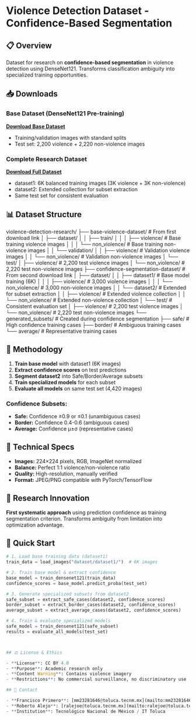 # Violence Detection Dataset - Confidence-Based Segmentation

## 📋 Overview

Dataset for research on **confidence-based segmentation** in violence detection using DenseNet121. Transforms classification ambiguity into specialized training opportunities.

## 📥 Downloads

### Base Dataset (DenseNet121 Pre-training)
**[Download Base Dataset](https://drive.google.com/file/d/1Mvbi5xPrcvEexSQqAgZK3vrx9ugxsJHk/view?usp=drive_link)**
- Training/validation images with standard splits
- Test set: 2,200 violence + 2,220 non-violence images

### Complete Research Dataset  
**[Download Full Dataset](https://drive.google.com/file/d/1_DBKm9edOJLhIKFH2GWW_6hOGh5mBSdP/view?usp=drive_link)**
- dataset1: 6K balanced training images (3K violence + 3K non-violence)
- dataset2: Extended collection for subset extraction
- Same test set for consistent evaluation

## 📊 Dataset Structure
violence-detection-research/
├── base-violence-dataset/           # From first download link
│   ├── dataset/
│   │   ├── train/
│   │   │   ├── violence/           # Base training violence images
│   │   │   └── non_violence/       # Base training non-violence images
│   │   └── validation/
│   │       ├── violence/           # Validation violence images
│   │       └── non_violence/       # Validation non-violence images
│   └── test/
│       ├── violence/               # 2,200 test violence images
│       └── non_violence/           # 2,220 test non-violence images
├── confidence-segmentation-dataset/ # From second download link
│   ├── dataset/
│   │   ├── dataset1/               # Base model training (6K)
│   │   │   ├── violence/           # 3,000 violence images
│   │   │   └── non_violence/       # 3,000 non-violence images
│   │   └── dataset2/               # Extended for subset extraction
│   │       ├── violence/           # Extended violence collection
│   │       └── non_violence/       # Extended non-violence collection
│   └── test/                       # Consistent evaluation set
│       ├── violence/               # 2,200 test violence images
│       └── non_violence/           # 2,220 test non-violence images
└── generated_subsets/              # Created during confidence segmentation
    ├── safe/                       # High confidence training cases
    ├── border/                     # Ambiguous training cases
    └── average/                    # Representative training cases

## 🧠 Methodology

1. **Train base model** with dataset1 (6K images)
2. **Extract confidence scores** on test predictions  
3. **Segment dataset2** into Safe/Border/Average subsets
4. **Train specialized models** for each subset
5. **Evaluate all models** on same test set (4,420 images)

### Confidence Subsets:
- **Safe:** Confidence ≥0.9 or ≤0.1 (unambiguous cases)
- **Border:** Confidence 0.4-0.6 (ambiguous cases)  
- **Average:** Confidence μ±σ (representative cases)

## 🎯 Technical Specs

- **Images:** 224×224 pixels, RGB, ImageNet normalized
- **Balance:** Perfect 1:1 violence/non-violence ratio
- **Quality:** High-resolution, manually verified
- **Format:** JPEG/PNG compatible with PyTorch/TensorFlow

## 🔬 Research Innovation

**First systematic approach** using prediction confidence as training segmentation criterion. Transforms ambiguity from limitation into optimization advantage.

## 📝 Quick Start

```python
# 1. Load base training data (dataset1)
train_data = load_images("dataset/dataset1/")  # 6K images

# 2. Train base model & extract confidence
base_model = train_densenet121(train_data)
confidence_scores = base_model.predict_proba(test_set)

# 3. Generate specialized subsets from dataset2
safe_subset = extract_safe_cases(dataset2, confidence_scores)
border_subset = extract_border_cases(dataset2, confidence_scores)
average_subset = extract_average_cases(dataset2, confidence_scores)

# 4. Train & evaluate specialized models
safe_model = train_densenet121(safe_subset)
results = evaluate_all_models(test_set)



## ⚖️ License & Ethics

- **License**: CC BY 4.0  
- **Purpose**: Academic research only  
- **Content Warning**: Contains violence imagery  
- **Restrictions**: No commercial surveillance, no discriminatory use  

## 📧 Contact

- **Francisco Primero**: [mm23281646@toluca.tecnm.mx](mailto:mm23281646@toluca.tecnm.mx)  
- **Roberto Alejo**: [ralejoe@toluca.tecnm.mx](mailto:ralejoe@toluca.tecnm.mx)  
- **Institution**: Tecnológico Nacional de México / IT Toluca
